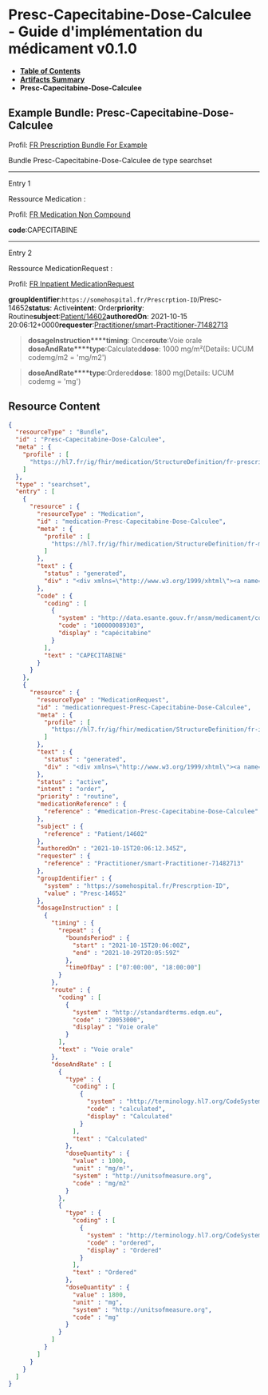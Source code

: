 # Presc-Capecitabine-Dose-Calculee - Guide d'implémentation du médicament v0.1.0

* [**Table of Contents**](toc.md)
* [**Artifacts Summary**](artifacts.md)
* **Presc-Capecitabine-Dose-Calculee**

## Example Bundle: Presc-Capecitabine-Dose-Calculee

Profil: [FR Prescription Bundle For Example](StructureDefinition-fr-prescription-bundle-for-example.md)

Bundle Presc-Capecitabine-Dose-Calculee de type searchset

-------

Entry 1

Ressource Medication :

> 

Profil: [FR Medication Non Compound](StructureDefinition-fr-medication-noncompound.md)

**code**:CAPECITABINE

-------

Entry 2

Ressource MedicationRequest :

> 

Profil: [FR Inpatient MedicationRequest](StructureDefinition-fr-inpatient-medicationrequest.md)

**groupIdentifier**:`https://somehospital.fr/Prescrption-ID`/Presc-14652**status**: Active**intent**: Order**priority**: Routine**subject**:[Patient/14602](Patient/14602)**authoredOn**: 2021-10-15 20:06:12+0000**requester**:[Practitioner/smart-Practitioner-71482713](Practitioner/smart-Practitioner-71482713)
> **dosageInstruction****timing**: Once**route**:Voie orale
> **doseAndRate****type**:Calculated**dose**: 1000 mg/m²(Details: UCUM codemg/m2 = 'mg/m2')

> **doseAndRate****type**:Ordered**dose**: 1800 mg(Details: UCUM codemg = 'mg')




## Resource Content

```json
{
  "resourceType" : "Bundle",
  "id" : "Presc-Capecitabine-Dose-Calculee",
  "meta" : {
    "profile" : [
      "https://hl7.fr/ig/fhir/medication/StructureDefinition/fr-prescription-bundle-for-example"
    ]
  },
  "type" : "searchset",
  "entry" : [
    {
      "resource" : {
        "resourceType" : "Medication",
        "id" : "medication-Presc-Capecitabine-Dose-Calculee",
        "meta" : {
          "profile" : [
            "https://hl7.fr/ig/fhir/medication/StructureDefinition/fr-medication-noncompound"
          ]
        },
        "text" : {
          "status" : "generated",
          "div" : "<div xmlns=\"http://www.w3.org/1999/xhtml\"><a name=\"Medication_medication-Presc-Capecitabine-Dose-Calculee\"> </a><p class=\"res-header-id\"><b>Narratif généré : Médication medication-Presc-Capecitabine-Dose-Calculee</b></p><a name=\"medication-Presc-Capecitabine-Dose-Calculee\"> </a><a name=\"hcmedication-Presc-Capecitabine-Dose-Calculee\"> </a><div style=\"display: inline-block; background-color: #d9e0e7; padding: 6px; margin: 4px; border: 1px solid #8da1b4; border-radius: 5px; line-height: 60%\"><p style=\"margin-bottom: 0px\"/><p style=\"margin-bottom: 0px\">Profil: <a href=\"StructureDefinition-fr-medication-noncompound.html\">FR Medication Non Compound</a></p></div><p><b>code</b>: <span title=\"Codes:{http://data.esante.gouv.fr/ansm/medicament/codeSMS 100000089303}\">CAPECITABINE</span></p></div>"
        },
        "code" : {
          "coding" : [
            {
              "system" : "http://data.esante.gouv.fr/ansm/medicament/codeSMS",
              "code" : "100000089303",
              "display" : "capécitabine"
            }
          ],
          "text" : "CAPECITABINE"
        }
      }
    },
    {
      "resource" : {
        "resourceType" : "MedicationRequest",
        "id" : "medicationrequest-Presc-Capecitabine-Dose-Calculee",
        "meta" : {
          "profile" : [
            "https://hl7.fr/ig/fhir/medication/StructureDefinition/fr-inpatient-medicationrequest"
          ]
        },
        "text" : {
          "status" : "generated",
          "div" : "<div xmlns=\"http://www.w3.org/1999/xhtml\"><a name=\"MedicationRequest_medicationrequest-Presc-Capecitabine-Dose-Calculee\"> </a><p class=\"res-header-id\"><b>Narratif généré : PrescriptionMédicamenteuseTODO medicationrequest-Presc-Capecitabine-Dose-Calculee</b></p><a name=\"medicationrequest-Presc-Capecitabine-Dose-Calculee\"> </a><a name=\"hcmedicationrequest-Presc-Capecitabine-Dose-Calculee\"> </a><div style=\"display: inline-block; background-color: #d9e0e7; padding: 6px; margin: 4px; border: 1px solid #8da1b4; border-radius: 5px; line-height: 60%\"><p style=\"margin-bottom: 0px\"/><p style=\"margin-bottom: 0px\">Profil: <a href=\"StructureDefinition-fr-inpatient-medicationrequest.html\">FR Inpatient MedicationRequest</a></p></div><p><b>status</b>: Active</p><p><b>intent</b>: Order</p><p><b>priority</b>: Routine</p><p><b>medication</b>: <code>#medication-Presc-Capecitabine-Dose-Calculee</code></p><p><b>subject</b>: <a href=\"Patient/14602\">Patient/14602</a></p><p><b>authoredOn</b>: 2021-10-15 20:06:12+0000</p><p><b>requester</b>: <a href=\"Practitioner/smart-Practitioner-71482713\">Practitioner/smart-Practitioner-71482713</a></p><p><b>groupIdentifier</b>: <code>https://somehospital.fr/Prescrption-ID</code>/Presc-14652</p><blockquote><p><b>dosageInstruction</b></p><p><b>timing</b>: Once</p><p><b>route</b>: <span title=\"Codes:{http://standardterms.edqm.eu 20053000}\">Voie orale</span></p><blockquote><p><b>doseAndRate</b></p><p><b>type</b>: <span title=\"Codes:{http://terminology.hl7.org/CodeSystem/dose-rate-type calculated}\">Calculated</span></p><p><b>dose</b>: 1000 mg/m²<span style=\"background: LightGoldenRodYellow\"> (Details: UCUM  codemg/m2 = 'mg/m2')</span></p></blockquote><blockquote><p><b>doseAndRate</b></p><p><b>type</b>: <span title=\"Codes:{http://terminology.hl7.org/CodeSystem/dose-rate-type ordered}\">Ordered</span></p><p><b>dose</b>: 1800 mg<span style=\"background: LightGoldenRodYellow\"> (Details: UCUM  codemg = 'mg')</span></p></blockquote></blockquote></div>"
        },
        "status" : "active",
        "intent" : "order",
        "priority" : "routine",
        "medicationReference" : {
          "reference" : "#medication-Presc-Capecitabine-Dose-Calculee"
        },
        "subject" : {
          "reference" : "Patient/14602"
        },
        "authoredOn" : "2021-10-15T20:06:12.345Z",
        "requester" : {
          "reference" : "Practitioner/smart-Practitioner-71482713"
        },
        "groupIdentifier" : {
          "system" : "https://somehospital.fr/Prescrption-ID",
          "value" : "Presc-14652"
        },
        "dosageInstruction" : [
          {
            "timing" : {
              "repeat" : {
                "boundsPeriod" : {
                  "start" : "2021-10-15T20:06:00Z",
                  "end" : "2021-10-29T20:05:59Z"
                },
                "timeOfDay" : ["07:00:00", "18:00:00"]
              }
            },
            "route" : {
              "coding" : [
                {
                  "system" : "http://standardterms.edqm.eu",
                  "code" : "20053000",
                  "display" : "Voie orale"
                }
              ],
              "text" : "Voie orale"
            },
            "doseAndRate" : [
              {
                "type" : {
                  "coding" : [
                    {
                      "system" : "http://terminology.hl7.org/CodeSystem/dose-rate-type",
                      "code" : "calculated",
                      "display" : "Calculated"
                    }
                  ],
                  "text" : "Calculated"
                },
                "doseQuantity" : {
                  "value" : 1000,
                  "unit" : "mg/m²",
                  "system" : "http://unitsofmeasure.org",
                  "code" : "mg/m2"
                }
              },
              {
                "type" : {
                  "coding" : [
                    {
                      "system" : "http://terminology.hl7.org/CodeSystem/dose-rate-type",
                      "code" : "ordered",
                      "display" : "Ordered"
                    }
                  ],
                  "text" : "Ordered"
                },
                "doseQuantity" : {
                  "value" : 1800,
                  "unit" : "mg",
                  "system" : "http://unitsofmeasure.org",
                  "code" : "mg"
                }
              }
            ]
          }
        ]
      }
    }
  ]
}

```

